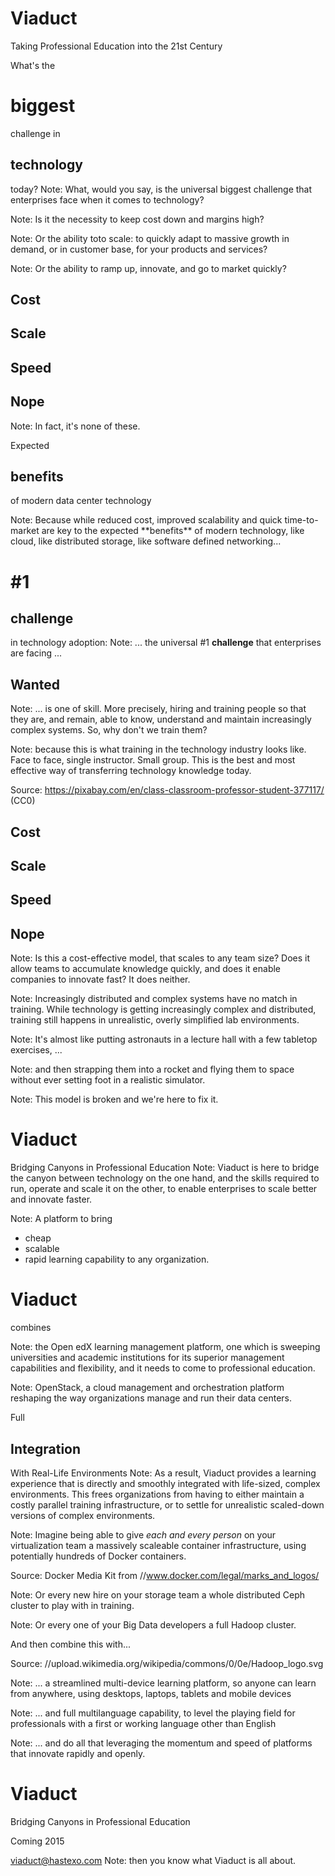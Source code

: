 # Viaduct
Taking Professional Education into the 21st Century


What's the
# biggest
challenge in
## technology
today?
Note: What, would you say, is the universal biggest challenge that
enterprises face when it comes to technology?


<!-- .slide: data-background-image="images/cost.svg" data-background-size="contain" -->

Note: Is it the necessity to keep cost down and margins high?


<!-- .slide: data-background-image="images/scalable.svg" data-background-size="contain" -->

Note: Or the ability toto scale: to quickly adapt to massive growth in
demand, or in customer base, for your products and services?


<!-- .slide: data-background-image="images/speed.svg" data-background-size="contain" -->

Note: Or the ability to ramp up, innovate, and go to market quickly?


## Cost
## Scale
## Speed
## Nope <!-- .element class="stamp fragment" -->
Note: In fact, it's none of these.


Expected
## benefits
of modern data center technology
<div id="chart-benefits"></div>
Note: Because while reduced cost, improved scalability and quick
time-to-market are key to the expected **benefits** of modern
technology, like cloud, like distributed storage, like software
defined networking...


# #1
## challenge
in technology adoption:
Note: ... the universal #1 **challenge** that enterprises are facing ...


<!-- .slide: data-background-image="images/smart_skilled_worker.svg" data-background-size="contain" -->
## Wanted <!-- .element class="stamp fragment" -->
Note: ... is one of skill. More precisely, hiring and training people
so that they are, and remain, able to know, understand and maintain
increasingly complex systems. So, why don't we train them?


<!-- .slide: data-background-image="images/class-377117_1920.jpg" data-background-size="cover" -->
Note: because this is what training in the technology industry looks
like. Face to face, single instructor. Small group. This is the best
and most effective way of transferring technology knowledge
today.

Source:
https://pixabay.com/en/class-classroom-professor-student-377117/ (CC0)


## Cost
## Scale
## Speed
## Nope <!-- .element class="stamp fragment" -->
Note: Is this a cost-effective model, that scales to any team size?
Does it allow teams to accumulate knowledge quickly, and does it
enable companies to innovate fast? It does neither.


<!-- .slide: data-background-image="images/distributed.svg" data-background-size="contain" -->
Note: Increasingly distributed and complex systems have no match in
training.  While technology is getting increasingly complex and
distributed, training still happens in unrealistic, overly simplified
lab environments.


<!-- .slide: data-background-image="images/astronaut_training.svg" data-background-size="contain" -->
Note: It's almost like putting astronauts in a lecture hall with a few
tabletop exercises, ...


<!-- .slide: data-background-image="images/astronaut_strapped.svg" data-background-size="contain" -->
Note: and then strapping them into a rocket and flying
them to space without ever setting foot in a realistic simulator.


<!-- .slide: data-background-image="images/broken_model.svg" data-background-size="contain" -->
Note: This model is broken and we're here to fix it.


# Viaduct
Bridging Canyons in Professional Education
Note: Viaduct is here to bridge the canyon between technology on the
one hand, and the skills required to run, operate and scale it on the
other, to enable enterprises to scale better and innovate faster.


<!-- .slide: data-background-image="images/system.svg" data-background-size="contain" -->
Note: A platform to bring
- cheap
- scalable
- rapid
learning capability to any organization.

# Viaduct
combines


<!-- .slide: data-background-image="//open.edx.org/sites/default/files/wysiwyg/logo-edx-openedx.png" data-background-size="contain" -->
Note: the Open edX learning management platform, one which is sweeping
universities and academic institutions for its superior management
capabilities and flexibility, and it needs to come to professional
education.


<!-- .slide: data-background-image="images/openstack-logo.svg" data-background-size="contain" -->
Note: OpenStack, a cloud management and orchestration platform
reshaping the way organizations manage and run their data centers.


Full
## Integration
With Real-Life Environments
Note: As a result, Viaduct provides a learning experience that is
directly and smoothly integrated with life-sized, complex
environments. This frees organizations from having to either maintain
a costly parallel training infrastructure, or to settle for
unrealistic scaled-down versions of complex environments.


<!-- .slide: data-background-image="images/docker-logo.svg" data-background-size="contain" -->
Note: Imagine being able to give *each and every person* on your
virtualization team a massively scaleable container infrastructure,
using potentially hundreds of Docker containers.

Source: Docker Media Kit from //www.docker.com/legal/marks_and_logos/


<!-- .slide: data-background-image="images/ceph-logo.svg" data-background-size="contain" -->
Note: Or every new hire on your storage team a whole distributed Ceph cluster to
play with in training.


<!-- .slide: data-background-image="//upload.wikimedia.org/wikipedia/commons/0/0e/Hadoop_logo.svg" data-background-size="contain" -->
Note: Or every one of your Big Data developers a full Hadoop cluster.

And then combine this with...

Source: //upload.wikimedia.org/wikipedia/commons/0/0e/Hadoop_logo.svg


<!-- .slide: data-background-image="images/multidevice.svg" data-background-size="contain" -->
Note: ... a streamlined multi-device
learning platform, so anyone can learn from anywhere, using
desktops, laptops, tablets and mobile devices


<!-- .slide: data-background-image="images/multilingual.svg" data-background-size="contain" -->
Note: ... and full multilanguage capability, to level the playing field
for professionals with a first or working language other than English


<!-- .slide: data-background-image="images/open_source.svg" data-background-size="contain" -->
Note: ... and do all that leveraging the momentum and speed of
platforms that innovate rapidly and openly.


# Viaduct

Bridging Canyons in Professional Education

Coming 2015

viaduct@hastexo.com
Note: then you know what Viaduct is all about.